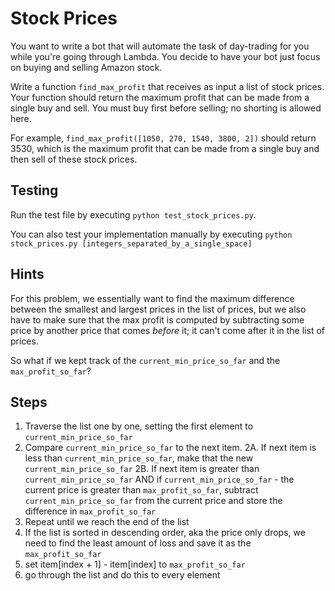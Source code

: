 # Stock Prices

You want to write a bot that will automate the task of day-trading for you while you're going through Lambda. You decide to have your bot just focus on buying and selling Amazon stock. 

Write a function `find_max_profit` that receives as input a list of stock prices. Your function should return the maximum profit that can be made from a single buy and sell. You must buy first before selling; no shorting is allowed here.

For example, `find_max_profit([1050, 270, 1540, 3800, 2])` should return 3530, which is the maximum profit that can be made from a single buy and then sell of these stock prices. 

## Testing

Run the test file by executing `python test_stock_prices.py`.

You can also test your implementation manually by executing `python stock_prices.py [integers_separated_by_a_single_space]`

## Hints

 For this problem, we essentially want to find the maximum difference between the smallest and largest prices in the list of prices, but we also have to make sure that the max profit is computed by subtracting some price by another price that comes _before_ it; it can't come after it in the list of prices. 

 So what if we kept track of the `current_min_price_so_far` and the `max_profit_so_far`? 


 ## Steps
 1. Traverse the list one by one, setting the first element to `current_min_price_so_far`
 2. Compare `current_min_price_so_far` to the next item. 
    2A. If next item is less than `current_min_price_so_far`, make that the new `current_min_price_so_far`
    2B. If next item is greater than `current_min_price_so_far` AND if `current_min_price_so_far` - the current price is greater than `max_profit_so_far`, subtract `current_min_price_so_far` from the current price and store the difference in `max_profit_so_far`
 3. Repeat until we reach the end of the list
 4. If the list is sorted in descending order, aka the price only drops, we need to find the least amount of loss and save it as the `max_profit_so_far`
 5. set item[index + 1] - item[index] to `max_profit_so_far` 
 6. go through the list and do this to every element